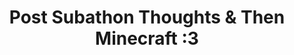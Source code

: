 ---
title: "Post Subathon Thoughts & Then Minecraft :3"
streamDate: 3-5-2024
game: "Minecraft"
vodUrl: "https://www.youtube.com/watch?v=mWcYJhwRHeI"
thumbnail: "https://img.youtube.com/vi/mWcYJhwRHeI/maxresdefault.jpg"
duration: "1:15:30"
---